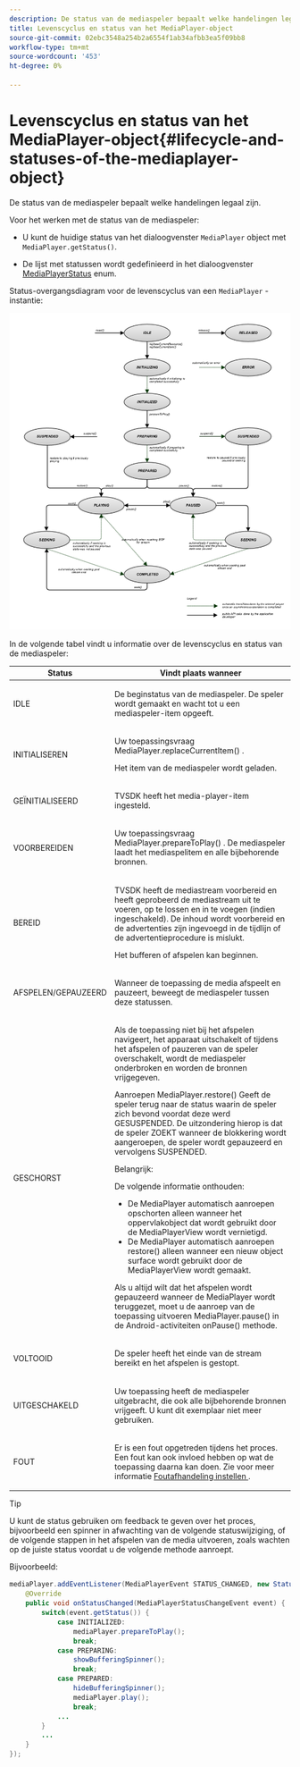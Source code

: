 ```yaml
---
description: De status van de mediaspeler bepaalt welke handelingen legaal zijn.
title: Levenscyclus en status van het MediaPlayer-object
source-git-commit: 02ebc3548a254b2a6554f1ab34afbb3ea5f09bb8
workflow-type: tm+mt
source-wordcount: '453'
ht-degree: 0%

---
```


# Levenscyclus en status van het MediaPlayer-object{#lifecycle-and-statuses-of-the-mediaplayer-object}

De status van de mediaspeler bepaalt welke handelingen legaal zijn.

Voor het werken met de status van de mediaspeler:

* U kunt de huidige status van het dialoogvenster `MediaPlayer` object met `MediaPlayer.getStatus()`.

* De lijst met statussen wordt gedefinieerd in het dialoogvenster [MediaPlayerStatus](https://help.adobe.com/en_US/primetime/api/psdk/javadoc_2.5/com/adobe/mediacore/MediaPlayerStatus.html) enum.

Status-overgangsdiagram voor de levenscyclus van een `MediaPlayer` -instantie:

<!--<a id="fig_A6425F24C7734DC681D992859D2A6743"></a>-->

![](assets/media_player_statuses.png)

In de volgende tabel vindt u informatie over de levenscyclus en status van de mediaspeler:

<table id="table_82757A0043EB4AACA474E6B30326A6B7"> 
 <thead> 
  <tr> 
   <th colname="col1" class="entry"> Status </th> 
   <th colname="col2" class="entry"> Vindt plaats wanneer </th> 
  </tr> 
 </thead>
 <tbody> 
  <tr> 
   <td colname="col1"> IDLE </td> 
   <td colname="col2"> <p>De beginstatus van de mediaspeler. De speler wordt gemaakt en wacht tot u een mediaspeler-item opgeeft. </p> </td> 
  </tr> 
  <tr> 
   <td colname="col1"> INITIALISEREN </td> 
   <td colname="col2"> <p>Uw toepassingsvraag <span class="codeph"> MediaPlayer.replaceCurrentItem() </span>. </p> <p>Het item van de mediaspeler wordt geladen. </p> </td> 
  </tr> 
  <tr> 
   <td colname="col1"> GEÏNITIALISEERD </td> 
   <td colname="col2"> <p>TVSDK heeft het media-player-item ingesteld. </p> </td> 
  </tr> 
  <tr> 
   <td colname="col1"> VOORBEREIDEN </td> 
   <td colname="col2"> <p>Uw toepassingsvraag <span class="codeph"> MediaPlayer.prepareToPlay() </span>. De mediaspeler laadt het mediaspelitem en alle bijbehorende bronnen. </p> </td> 
  </tr> 
  <tr> 
   <td colname="col1"> BEREID </td> 
   <td colname="col2"> <p>TVSDK heeft de mediastream voorbereid en heeft geprobeerd de mediastream uit te voeren, op te lossen en in te voegen (indien ingeschakeld). De inhoud wordt voorbereid en de advertenties zijn ingevoegd in de tijdlijn of de advertentieprocedure is mislukt. </p> <p>Het bufferen of afspelen kan beginnen. </p> </td> 
  </tr> 
  <tr> 
   <td colname="col1"> AFSPELEN/GEPAUZEERD </td> 
   <td colname="col2"> <p>Wanneer de toepassing de media afspeelt en pauzeert, beweegt de mediaspeler tussen deze statussen. </p> </td> 
  </tr> 
  <tr> 
   <td colname="col1"> GESCHORST </td> 
   <td colname="col2"> <p>Als de toepassing niet bij het afspelen navigeert, het apparaat uitschakelt of tijdens het afspelen of pauzeren van de speler overschakelt, wordt de mediaspeler onderbroken en worden de bronnen vrijgegeven. </p> <p>Aanroepen <span class="codeph"> MediaPlayer.restore() </span> Geeft de speler terug naar de status waarin de speler zich bevond voordat deze werd GESUSPENDED. De uitzondering hierop is dat de speler ZOEKT wanneer de blokkering wordt aangeroepen, de speler wordt gepauzeerd en vervolgens SUSPENDED. </p> <p>Belangrijk:  <p>De volgende informatie onthouden: 
      <ul id="ul_1B21668994D1474AAA0BE839E0D69B00"> 
       <li id="li_08459A3AB03C45588D73FA162C27A56C">De <span class="codeph"> MediaPlayer </span> automatisch aanroepen <span class="codeph"> opschorten </span> alleen wanneer het oppervlakobject dat wordt gebruikt door de <span class="codeph"> MediaPlayerView </span> wordt vernietigd. </li> 
       <li id="li_B9926AA2E7B9441490F37D24AE2678A1">De <span class="codeph"> MediaPlayer </span> automatisch aanroepen <span class="codeph"> restore() </span> alleen wanneer een nieuw object surface wordt gebruikt door de <span class="codeph"> MediaPlayerView </span> wordt gemaakt. </li> 
      </ul> </p> </p> <p>Als u altijd wilt dat het afspelen wordt gepauzeerd wanneer de MediaPlayer wordt teruggezet, moet u de aanroep van de toepassing uitvoeren <span class="codeph"> MediaPlayer.pause() </span> in de Android-activiteiten <span class="codeph"> onPause() </span> methode. </p> </td> 
  </tr> 
  <tr> 
   <td colname="col1"> VOLTOOID </td> 
   <td colname="col2"> <p>De speler heeft het einde van de stream bereikt en het afspelen is gestopt. </p> </td> 
  </tr> 
  <tr> 
   <td colname="col1"> UITGESCHAKELD </td> 
   <td colname="col2"> <p>Uw toepassing heeft de mediaspeler uitgebracht, die ook alle bijbehorende bronnen vrijgeeft. U kunt dit exemplaar niet meer gebruiken. </p> </td> 
  </tr> 
  <tr> 
   <td colname="col1"> FOUT </td> 
   <td colname="col2"> <p>Er is een fout opgetreden tijdens het proces. Een fout kan ook invloed hebben op wat de toepassing daarna kan doen. Zie voor meer informatie <a href="../../../tvsdk-3x-android-prog/android-3x-content-playback-options-android2/android-3x-error-handling-set-up.md" format="dita" scope="local"> Foutafhandeling instellen </a>. </p> </td> 
  </tr> 
 </tbody> 
</table>

>[!TIP]
>
>U kunt de status gebruiken om feedback te geven over het proces, bijvoorbeeld een spinner in afwachting van de volgende statuswijziging, of de volgende stappen in het afspelen van de media uitvoeren, zoals wachten op de juiste status voordat u de volgende methode aanroept.

Bijvoorbeeld:

```java
mediaPlayer.addEventListener(MediaPlayerEvent STATUS_CHANGED, new StatusChangeEventListener() { 
    @Override  
    public void onStatusChanged(MediaPlayerStatusChangeEvent event) { 
        switch(event.getStatus()) { 
            case INITIALIZED: 
                mediaPlayer.prepareToPlay(); 
                break; 
            case PREPARING: 
                showBufferingSpinner(); 
                break; 
            case PREPARED: 
                hideBufferingSpinner(); 
                mediaPlayer.play(); 
                break; 
            ...                
        } 
        ... 
    } 
}); 
```
